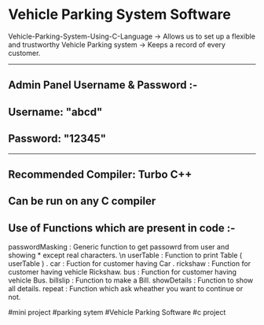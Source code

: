 # Vehicle Parking System Software

Vehicle-Parking-System-Using-C-Language
-> Allows us to set up a flexible and trustworthy Vehicle Parking system
-> Keeps a record of every customer.

-----------------------------------------------------------
Admin Panel Username & Password :-
----------------------------------------------------------
Username: "abcd" 
-
Password: "12345"
-
----------------------------------------------------------

Recommended Compiler: Turbo C++
-
Can be run on any C compiler
-


Use of Functions which are present in code :-
-

passwordMasking  :  Generic function to get passowrd from user and showing * except real characters. \n
userTable        :  Function to print Table ( userTable ) .
car              :  Fuction for customer having Car .
rickshaw         :  Function for customer having vehicle Rickshaw. 
bus              :  Function for customer having vehicle Bus.
billslip         :  Function to make a Bill.
showDetails      :  Function to show all details. 
repeat           :  Function which ask wheather you want to continue or not.



#mini project   #parking sytem   #Vehicle Parking Software   #c project
